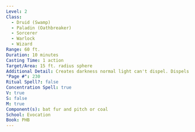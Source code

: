 ```yaml
---
Level: 2
Class:
  - Druid (Swamp)
  - Paladin (Oathbreaker)
  - Sorcerer
  - Warlock
  - Wizard
Range: 60 ft.
Duration: 10 minutes
Casting Time: 1 action
Target/Area: 15 ft. radius sphere
Additional Detail: Creates darkness normal light can't dispel. Dispels light spells <= 2nd level.
"Page #": 230
Ritual Spell?: false
Concentration Spell: true
V: true
S: false
M: true
Component(s): bat fur and pitch or coal
School: Evocation
Book: PHB
---
```

